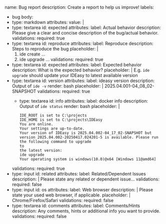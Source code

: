 name: Bug report
description: Create a report to help us improve!
labels:

- bug
  body:
- type: markdown
  attributes:
  value: |
- type: textarea
  id: expected
  attributes:
  label: Actual behavior
  description: Please give a clear and concise description of the bug/actual behavior.
  validations:
  required: true
- type: textarea
  id: reproduce
  attributes:
  label: Reproduce
  description: Steps to reproduce the bug
  placeholder: |
  1. ide create ...
  2. ide upgrade ...
     validations:
     required: true
- type: textarea
  id: expected
  attributes:
  label: Expected behavior
  description: What is the expected behavior?
  placeholder: |
  E.g. `ide upgrade` should update your IDEasy to latest available version
- type: textarea
  id: version
  attributes:
  label: ideasy version
  description: Output of `ide -v`
  render: bash
  placeholder: |
  2025.04.001-04_08_02-SNAPSHOT
  validations:
  required: true
  - type: textarea
    id: info
    attributes:
    label: docker info
    description: Output of `ide status`
    render: bash
    placeholder: |

        IDE_ROOT is set to C:\projects
        IDE_HOME is set to C:\projects\IDEasy
        You are online.
        Your settings are up-to-date.
        Your version of IDEasy is 2025.04.002-04_17_02-SNAPSHOT but version 2025.04.002-20250417.024201-5 is available. Please run the following command to upgrade
        to
        the latest version:
        ide upgrade
        Your operating system is windows(10.0)@x64 [Windows 11@amd64]

  validations:
  required: true
- type: input
  id: related
  attributes:
  label: Related/Dependent Issues
  description: |
  Please state any related or dependent issue...
  validations:
  required: false
- type: input
  id: os
  attributes:
  label: Web browser
  description: |
  Please state your used web browser, if applicable.
  placeholder: |
  Chrome/Firefox/Safari
  validations:
  required: false
- type: textarea
  id: comments
  attributes:
  label: Comments/Hints
  description: Any comments, hints or additional info you want to provide.
  validations:
  required: false
